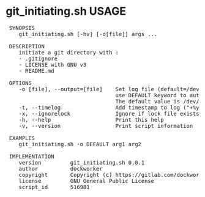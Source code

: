 # git_initiating.sh USAGE
<pre>
 SYNOPSIS
    git_initiating.sh [-hv] [-o[file]] args ...

 DESCRIPTION
    initiate a git directory with :
    - .gitignore
    - LICENSE with GNU v3
    - README.md

 OPTIONS
    -o [file], --output=[file]    Set log file (default=/dev/null)
                                  use DEFAULT keyword to autoname file
                                  The default value is /dev/null.
    -t, --timelog                 Add timestamp to log ("+%y/%m/%d@%H:%M:%S")
    -x, --ignorelock              Ignore if lock file exists
    -h, --help                    Print this help
    -v, --version                 Print script information

 EXAMPLES
    git_initiating.sh -o DEFAULT arg1 arg2

 IMPLEMENTATION
    version         git_initiating.sh 0.0.1
    author          dockworker
    copyright       Copyright (c) https://gitlab.com/dockworker/s_public_tools/ 
    license         GNU General Public License
    script_id       516981


</pre>
